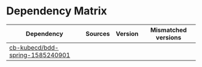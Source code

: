 # Dependency Matrix

Dependency | Sources | Version | Mismatched versions
---------- | ------- | ------- | -------------------
[cb-kubecd/bdd-spring-1585240901](https://github.com/cb-kubecd/bdd-spring-1585240901.git) |  | []() | 
